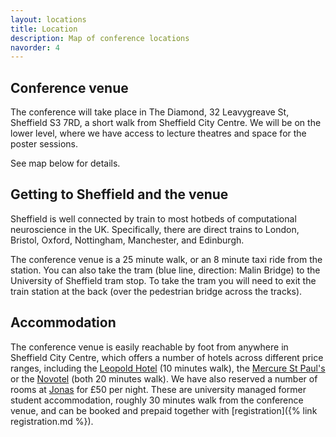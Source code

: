 ```yaml
---
layout: locations
title: Location
description: Map of conference locations
navorder: 4
---
```


## Conference venue

The conference will take place in The Diamond, 32 Leavygreave St, Sheffield S3 7RD, a short walk from Sheffield City Centre. We will be on the lower level, where we have access to lecture theatres and space for the poster sessions.

See map below for details.

## Getting to Sheffield and the venue

Sheffield is well connected by train to most hotbeds of computational neuroscience in the UK. Specifically, there are direct trains to London, Bristol, Oxford, Nottingham, Manchester, and Edinburgh.

The conference venue is a 25 minute walk, or an 8 minute taxi ride from the station. You can also take the tram (blue line, direction: Malin Bridge) to the University of Sheffield tram stop. To take the tram you will need to exit the train station at the back (over the pedestrian bridge across the tracks).

## Accommodation

The conference venue is easily reachable by foot from anywhere in Sheffield City Centre, which offers a number of hotels across different price ranges, including the [Leopold Hotel](https://www.leopoldhotel.co.uk/en/) (10 minutes walk), the [Mercure St Paul's](https://all.accor.com/hotel/6628/index.en.shtml) or the [Novotel](https://all.accor.com/hotel/1348/index.en.shtml) (both 20 minutes walk). We have also reserved a number of rooms at [Jonas](https://www.jonashotel.co.uk/) for £50 per night. These are university managed former student accommodation, roughly 30 minutes walk from the conference venue, and can be booked and prepaid together with [registration]({% link registration.md %}).
